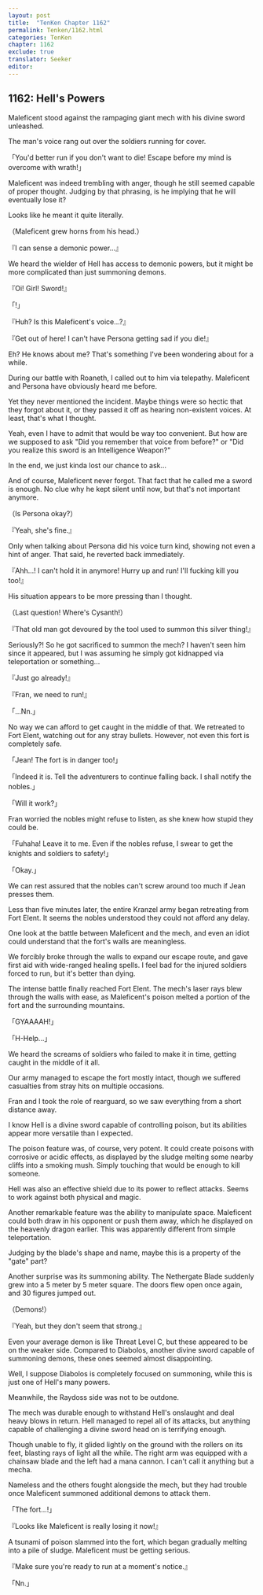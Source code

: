 ```yaml
---
layout: post
title:  "TenKen Chapter 1162"
permalink: Tenken/1162.html
categories: TenKen
chapter: 1162
exclude: true
translator: Seeker
editor: 
---
```

<h2>1162: Hell's Powers</h2>

Maleficent stood against the rampaging giant mech with his divine sword unleashed.

The man's voice rang out over the soldiers running for cover.

「You'd better run if you don't want to die! Escape before my mind is overcome with wrath!」

Maleficent was indeed trembling with anger, though he still seemed capable of proper thought. Judging by that phrasing, is he implying that he will eventually lose it?

Looks like he meant it quite literally.

（Maleficent grew horns from his head.）

『I can sense a demonic power...』

We heard the wielder of Hell has access to demonic powers, but it might be more complicated than just summoning demons.

『Oi! Girl! Sword!』

「!」

『Huh? Is this Maleficent's voice...?』

『Get out of here! I can't have Persona getting sad if you die!』

Eh? He knows about me? That's something I've been wondering about for a while.

During our battle with Roaneth, I called out to him via telepathy. Maleficent and Persona have obviously heard me before.

Yet they never mentioned the incident. Maybe things were so hectic that they forgot about it, or they passed it off as hearing non-existent voices. At least, that's what I thought.

Yeah, even I have to admit that would be way too convenient. But how are we supposed to ask "Did you remember that voice from before?" or "Did you realize this sword is an Intelligence Weapon?"

In the end, we just kinda lost our chance to ask...

And of course, Maleficent never forgot. That fact that he called me a sword is enough. No clue why he kept silent until now, but that's not important anymore.

（Is Persona okay?）

『Yeah, she's fine.』

Only when talking about Persona did his voice turn kind, showing not even a hint of anger. That said, he reverted back immediately.

『Ahh...! I can't hold it in anymore! Hurry up and run! I'll fucking kill you too!』

His situation appears to be more pressing than I thought.

（Last question! Where's Cysanth!）

『That old man got devoured by the tool used to summon this silver thing!』

Seriously?! So he got sacrificed to summon the mech? I haven't seen him since it appeared, but I was assuming he simply got kidnapped via teleportation or something...

『Just go already!』

『Fran, we need to run!』

「...Nn.」

No way we can afford to get caught in the middle of that. We retreated to Fort Elent, watching out for any stray bullets. However, not even this fort is completely safe.

「Jean! The fort is in danger too!」

「Indeed it is. Tell the adventurers to continue falling back. I shall notify the nobles.」

「Will it work?」

Fran worried the nobles might refuse to listen, as she knew how stupid they could be.

「Fuhaha! Leave it to me. Even if the nobles refuse, I swear to get the knights and soldiers to safety!」

「Okay.」

We can rest assured that the nobles can't screw around too much if Jean presses them.

Less than five minutes later, the entire Kranzel army began retreating from Fort Elent. It seems the nobles understood they could not afford any delay.

One look at the battle between Maleficent and the mech, and even an idiot could understand that the fort's walls are meaningless.

We forcibly broke through the walls to expand our escape route, and gave first aid with wide-ranged healing spells. I feel bad for the injured soldiers forced to run, but it's better than dying.

The intense battle finally reached Fort Elent. The mech's laser rays blew through the walls with ease, as Maleficent's poison melted a portion of the fort and the surrounding mountains.

「GYAAAAH!」

「H-Help...」

We heard the screams of soldiers who failed to make it in time, getting caught in the middle of it all.

Our army managed to escape the fort mostly intact, though we suffered casualties from stray hits on multiple occasions.

Fran and I took the role of rearguard, so we saw everything from a short distance away.

I know Hell is a divine sword capable of controlling poison, but its abilities appear more versatile than I expected.

The poison feature was, of course, very potent. It could create poisons with corrosive or acidic effects, as displayed by the sludge melting some nearby cliffs into a smoking mush. Simply touching that would be enough to kill someone.

Hell was also an effective shield due to its power to reflect attacks. Seems to work against both physical and magic.

Another remarkable feature was the ability to manipulate space. Maleficent could both draw in his opponent or push them away, which he displayed on the heavenly dragon earlier. This was apparently different from simple teleportation.

Judging by the blade's shape and name, maybe this is a property of the "gate" part?

Another surprise was its summoning ability. The Nethergate Blade suddenly grew into a 5 meter by 5 meter square. The doors flew open once again, and 30 figures jumped out.

（Demons!）

『Yeah, but they don't seem that strong.』

Even your average demon is like Threat Level C, but these appeared to be on the weaker side. Compared to Diabolos, another divine sword capable of summoning demons, these ones seemed almost disappointing.

Well, I suppose Diabolos is completely focused on summoning, while this is just one of Hell's many powers.

Meanwhile, the Raydoss side was not to be outdone.

The mech was durable enough to withstand Hell's onslaught and deal heavy blows in return. Hell managed to repel all of its attacks, but anything capable of challenging a divine sword head on is terrifying enough.

Though unable to fly, it glided lightly on the ground with the rollers on its feet, blasting rays of light all the while. The right arm was equipped with a chainsaw blade and the left had a mana cannon. I can't call it anything but a mecha.

Nameless and the others fought alongside the mech, but they had trouble once Maleficent summoned additional demons to attack them.

「The fort...!」

『Looks like Maleficent is really losing it now!』

A tsunami of poison slammed into the fort, which began gradually melting into a pile of sludge. Maleficent must be getting serious.

『Make sure you're ready to run at a moment's notice.』

「Nn.」



